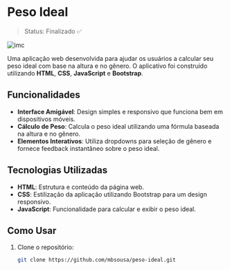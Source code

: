 # Peso Ideal
> Status: Finalizado ✅

![imc](https://github.com/user-attachments/assets/f212b465-4241-4bb8-bf11-efd1dabddacb)


Uma aplicação web desenvolvida para ajudar os usuários a calcular seu peso ideal com base na altura e no gênero. O aplicativo foi construído utilizando **HTML**, **CSS**, **JavaScript** e **Bootstrap**.

## Funcionalidades

- **Interface Amigável**: Design simples e responsivo que funciona bem em dispositivos móveis.
- **Cálculo de Peso**: Calcula o peso ideal utilizando uma fórmula baseada na altura e no gênero.
- **Elementos Interativos**: Utiliza dropdowns para seleção de gênero e fornece feedback instantâneo sobre o peso ideal.

## Tecnologias Utilizadas

- **HTML**: Estrutura e conteúdo da página web.
- **CSS**: Estilização da aplicação utilizando Bootstrap para um design responsivo.
- **JavaScript**: Funcionalidade para calcular e exibir o peso ideal.

## Como Usar

1. Clone o repositório:
   ```bash
   git clone https://github.com/mbsousa/peso-ideal.git
